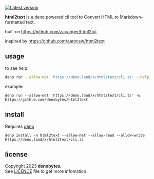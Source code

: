 
[![Latest version](https://deno.land/badge/html2text/version)](https://deno.land/x/html2text)

**html2text** is a deno powered cli tool to Convert HTML to Markdown-formatted text.

built on https://github.com/zacanger/html2txt

inspired by https://github.com/aaronsw/html2text

## usage

to see help:

```sh
deno run --allow-net 'https://deno.land/x/html2text/cli.ts' --help
```

example:

```
deno run --allow-net 'https://deno.land/x/html2text/cli.ts' -u https://github.com/denobytes/html2text

```

## install

Requires [deno](https://deno.land/manual/getting_started/installation)

```
deno install -n html2text --allow-net --allow-read --allow-write https://deno.land/x/html2text/cli.ts
```

## license

Copyright 2023 **denobytes**.\
See [LICENCE](LICENSE) file to get more infomation.

